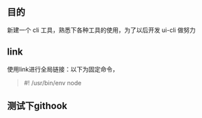 ## 目的
新建一个 cli 工具，熟悉下各种工具的使用，为了以后开发 ui-cli 做努力

## link

使用link进行全局链接：以下为固定命令，
>#! /usr/bin/env node           

## 测试下githook

